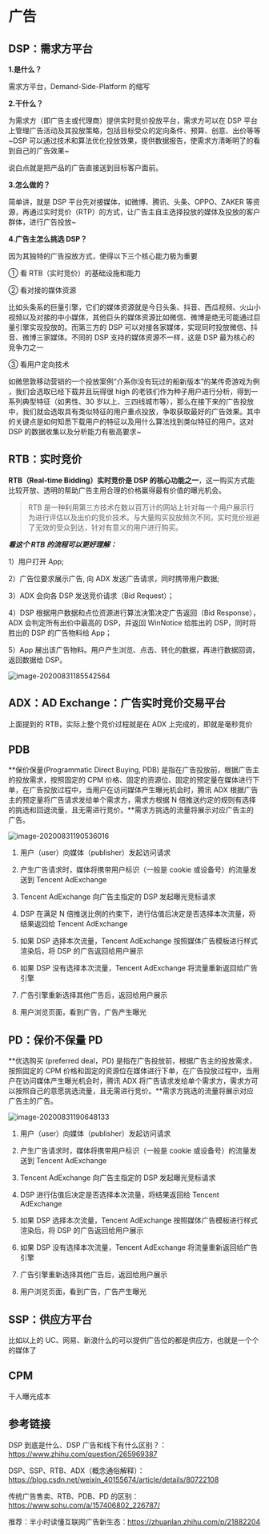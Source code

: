 # 广告

## DSP：需求方平台

**1.是什么？**

需求方平台，Demand-Side-Platform 的缩写

**2.干什么？**

为需求方（即广告主或代理商）提供实时竞价投放平台，需求方可以在 DSP 平台上管理广告活动及其投放策略，包括目标受众的定向条件、预算、创意、出价等等~DSP 可以通过技术和算法优化投放效果，提供数据报告，使需求方清晰明了的看到自己的广告效果~

说白点就是把产品的广告直接送到目标客户面前。

**3.怎么做的？**

简单讲，就是 DSP 平台先对接媒体，如微博、腾讯、头条、OPPO、ZAKER 等资源，再通过实时竞价（RTP）的方式，让广告主自主选择投放的媒体及投放的客户群体，进行广告投放~

**4.广告主怎么挑选 DSP？**

因为其独特的广告投放方式，使得以下三个核心能力极为重要

① 看 RTB（实时竞价）的基础设施和能力

② 看对接的媒体资源

比如头条系的巨量引擎，它们的媒体资源就是今日头条、抖音、西瓜视频、火山小视频以及对接的中小媒体，其他巨头的媒体资源比如微信、微博是绝无可能通过巨量引擎实现投放的。而第三方的 DSP 可以对接各家媒体，实现同时投放微信、抖音、微博三家媒体。不同的 DSP 支持的媒体资源不一样，这是 DSP 最为核心的竞争力之一

③ 看用户定向技术

如微思敦移动营销的一个投放案例“介系你没有玩过的船新版本”的某传奇游戏为例 ，我们会选取已经下载并且玩得很 high 的老铁们作为种子用户进行分析，得到一系列典型特征（如男性、30 岁以上、三四线城市等），那么在接下来的广告投放中，我们就会选取具有类似特征的用户重点投放，争取获取最好的广告效果。其中的关键点是如何知悉下载用户的特征以及用什么算法找到类似特征的用户。这对 DSP 的数据收集以及分析能力有极高要求~

## RTB：实时竞价

**RTB（Real-time Bidding）实时竞价是 DSP 的核心功能之一**，这一购买方式能比较开放、透明的帮助广告主用合理的价格赢得最有价值的曝光机会。

> RTB 是一种利用第三方技术在数以百万计的网站上针对每一个用户展示行为进行评估以及出价的竞价技术。与大量购买投放频次不同，实时竞价规避了无效的受众到达，针对有意义的用户进行购买。

**_看这个 RTB 的流程可以更好理解：_**

1）用户打开 App;

2）广告位要求展示广告, 向 ADX 发送广告请求，同时携带用户数据;

3）ADX 会向各 DSP 发送竞价请求（Bid Request）；

4）DSP 根据用户数据和点位资源进行算法决策决定广告返回（Bid Response），ADX 会判定所有出价中最高的 DSP，并返回 WinNotice 给胜出的 DSP，同时将胜出的 DSP 的广告物料给 App；

5）App 展出该广告物料。用户产生浏览、点击、转化的数据，再进行数据回调，返回数据给 DSP。

![image-20200831185542564](D:\MyConfiguration\haolong.sun\AppData\Roaming\Typora\typora-user-images\image-20200831185542564.png)

## ADX：AD Exchange：广告实时竞价交易平台

上面提到的 RTB，实际上整个竞价过程就是在 ADX 上完成的，即就是毫秒竞价

## PDB

**保价保量(Programmatic Direct Buying, PDB) 是指在广告投放前，根据广告主的投放需求，按照固定的 CPM 价格、固定的资源位、固定的预定量在媒体进行下单，在广告投放过程中，当用户在访问媒体产生曝光机会时，腾讯 ADX 根据广告主的预定量将广告请求发给单个需求方，需求方根据 N 倍推送约定的规则有选择的挑选和回退流量，且无需进行竞价。**需求方挑选的流量将展示对应广告主的广告。

![image-20200831190536016](D:\MyConfiguration\haolong.sun\AppData\Roaming\Typora\typora-user-images\image-20200831190536016.png)

1. 用户（user）向媒体（publisher）发起访问请求

2. 产生广告请求时，媒体将携带用户标识（一般是 cookie 或设备号）的流量发送到 Tencent AdExchange

3. Tencent AdExchange 向广告主指定的 DSP 发起曝光竞标请求

4. DSP 在满足 N 倍推送比例的约束下，进行估值后决定是否选择本次流量，将结果返回给 Tencent AdExchange

5. 如果 DSP 选择本次流量，Tencent AdExchange 按照媒体广告模板进行样式渲染后，将 DSP 的广告返回给用户展示

6. 如果 DSP 没有选择本次流量，Tencent AdExchange 将流量重新返回给广告引擎

7. 广告引擎重新选择其他广告后，返回给用户展示

8. 用户浏览页面，看到广告，广告产生曝光

## PD：保价不保量 PD

**优选购买 (preferred deal，PD) 是指在广告投放前，根据广告主的投放需求，按照固定的 CPM 价格和固定的资源位在媒体进行下单，在广告投放过程中，当用户在访问媒体产生曝光机会时，腾讯 ADX 将广告请求发给单个需求方，需求方可以按照自己的意愿挑选流量，且无需进行竞价。**需求方挑选的流量将展示对应广告主的广告。

![image-20200831190648133](D:\MyConfiguration\haolong.sun\AppData\Roaming\Typora\typora-user-images\image-20200831190648133.png)

1. 用户（user）向媒体（publisher）发起访问请求

2. 产生广告请求时，媒体将携带用户标识（一般是 cookie 或设备号）的流量发送到 Tencent AdExchange

3. Tencent AdExchange 向广告主指定的 DSP 发起曝光竞标请求

4. DSP 进行估值后决定是否选择本次流量，将结果返回给 Tencent AdExchange

5. 如果 DSP 选择本次流量，Tencent AdExchange 按照媒体广告模板进行样式渲染后，将 DSP 的广告返回给用户展示

6. 如果 DSP 没有选择本次流量，Tencent AdExchange 将流量重新返回给广告引擎

7. 广告引擎重新选择其他广告后，返回给用户展示

8. 用户浏览页面，看到广告，广告产生曝光

## SSP：供应方平台

比如以上的 UC、网易、新浪什么的可以提供广告位的都是供应方，也就是一个个的媒体了

## CPM

千人曝光成本

## 参考链接

DSP 到底是什么、DSP 广告和线下有什么区别？：https://www.zhihu.com/question/265969387

DSP、SSP、RTB、ADX（概念通俗解释）：https://blog.csdn.net/weixin_40155674/article/details/80722108

传统广告售卖、RTB、PDB、PD 的区别：https://www.sohu.com/a/157406802_226787/

推荐：半小时读懂互联网广告新生态：https://zhuanlan.zhihu.com/p/21882204
